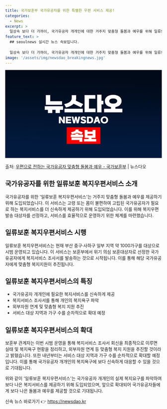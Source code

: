 ```yaml
---
title: 국가보훈부 국가유공자를 위한 특별한 우편 서비스 제공!
categories:
  - News
excerpt: >
  일상속 보다 더 가까이, 국가유공자 개개인에 대한 거주지 맞춤형 돌봄과 예우를 위해 일류보훈 복지우편서비스가…
feature_text: >
  ## seoulnews 실시간 뉴스 속보입니다.

  일상속 보다 더 가까이, 국가유공자 개개인에 대한 거주지 맞춤형 돌봄과 예우를 위해 일류보훈 복지우편서비스가…
image: '/assets/img/newsdao_breakingnews.jpg'
---
```


![뉴스다오 속보](/assets/img/newsdao_breakingnews.jpg)

<p>출처: <a href="https://newsdao.kr/2764" rel="dofollow">우편으로 전하는 국가유공자 맞춤형 돌봄과 예우 - 국가보훈부</a> | 뉴스다오</p>

<h2 data-ke-size="size26">국가유공자를 위한 일류보훈 복지우편서비스 소개</h2>
국가유공자를 위한 '일류보훈 복지우편서비스'는 거주지 맞춤형 돌봄과 예우를 제공하기 위해 도입되었습니다. 이 서비스는 고령 또는 몸이 불편하여 고립된 국가유공자가 필요로 하는 복지서비스를 더 신속하게 제공하기 위해 도입되었습니다. 이를 위해 복지우편 발송 대상자를 선정하고, 서비스를 효율적으로 운영하기 위한 체계를 마련했습니다.

<h2 data-ke-size="size26">일류보훈 복지우편서비스 시행</h2>
일류보훈 복지우편서비스는 현재 부산 중구·사하구 일부 지역 약 1000가구를 대상으로 시범 운영되고 있습니다. 이 서비스는 보훈부에서 위기 의심 보훈대상자로 선정한 국가유공자에게 복지서비스 조사서를 발송하는 것으로 시작됩니다. 이를 통해 해당 국가유공자에게 맞춤형 복지지원이 추진됩니다.

<h2 data-ke-size="size26">일류보훈 복지우편서비스의 특징</h2>
<ul>
  <li>국가유공자 개개인에 필요한 복지서비스를 신속하게 제공</li>
  <li>복지서비스 조사서를 통해 개인의 복지욕구 파악</li>
  <li>외부자원 연계 및 맞춤형 복지 지원 추진</li>
  <li>서비스 대상 지역과 가구 수를 순차적으로 확대 예정</li>
</ul>

<h2 data-ke-size="size26">일류보훈 복지우편서비스의 확대</h2>
보훈부 관계자는 이번 시범 운영을 통해 복지서비스 조사서 회신을 최종적으로 이루면 실태 및 복지욕구 현황을 정리하고, 외부자원 연계 등 맞춤형 복지 지원을 추진할 것이라고 밝혔습니다. 또한 내년부터는 서비스 대상 지역과 가구 수를 순차적으로 확대할 예정입니다. 이를 통해 국가유공자 개개인의 복지욕구에 보다 신속하게 대응할 수 있을 것으로 기대됩니다.

위와 같이 '일류보훈 복지우편서비스'는 국가유공자 개개인의 실제 복지요구를 파악하여 보다 나은 복지서비스를 제공하기 위해 도입되었으며, 앞으로 확대되어 국가유공자들에게 보다 나은 돌봄과 예우를 제공할 것으로 기대됩니다. 

신속 뉴스 바로가기 👉 <a href="https://newsdao.kr" rel="dofollow">https://newsdao.kr</a>


